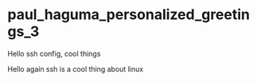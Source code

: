 # paul_haguma_personalized_greetings_3


Hello ssh config, cool things

Hello again ssh is a cool thing about linux